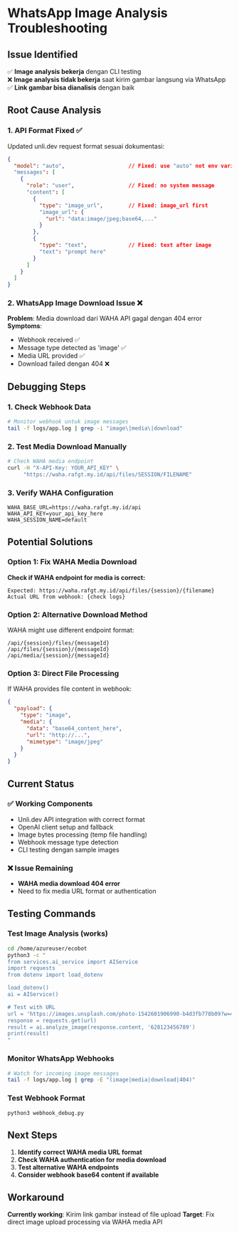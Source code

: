 # WhatsApp Image Analysis Troubleshooting

## Issue Identified
✅ **Image analysis bekerja** dengan CLI testing  
❌ **Image analysis tidak bekerja** saat kirim gambar langsung via WhatsApp  
✅ **Link gambar bisa dianalisis** dengan baik

## Root Cause Analysis

### 1. **API Format Fixed** ✅
Updated unli.dev request format sesuai dokumentasi:
```json
{
  "model": "auto",                    // Fixed: use "auto" not env variable
  "messages": [
    {
      "role": "user",                 // Fixed: no system message
      "content": [
        {
          "type": "image_url",        // Fixed: image_url first
          "image_url": {
            "url": "data:image/jpeg;base64,..."
          }
        },
        {
          "type": "text",             // Fixed: text after image
          "text": "prompt here"
        }
      ]
    }
  ]
}
```

### 2. **WhatsApp Image Download Issue** ❌
**Problem**: Media download dari WAHA API gagal dengan 404 error
**Symptoms**: 
- Webhook received ✅
- Message type detected as 'image' ✅  
- Media URL provided ✅
- Download failed dengan 404 ❌

## Debugging Steps

### 1. Check Webhook Data
```bash
# Monitor webhook untuk image messages
tail -f logs/app.log | grep -i "image\|media\|download"
```

### 2. Test Media Download Manually
```bash
# Check WAHA media endpoint
curl -H "X-API-Key: YOUR_API_KEY" \
     "https://waha.rafgt.my.id/api/files/SESSION/FILENAME"
```

### 3. Verify WAHA Configuration
```env
WAHA_BASE_URL=https://waha.rafgt.my.id/api
WAHA_API_KEY=your_api_key_here
WAHA_SESSION_NAME=default
```

## Potential Solutions

### Option 1: Fix WAHA Media Download
**Check if WAHA endpoint for media is correct:**
```
Expected: https://waha.rafgt.my.id/api/files/{session}/{filename}
Actual URL from webhook: {check logs}
```

### Option 2: Alternative Download Method
WAHA might use different endpoint format:
```
/api/{session}/files/{messageId}
/api/files/{session}/{messageId}  
/api/media/{session}/{messageId}
```

### Option 3: Direct File Processing
If WAHA provides file content in webhook:
```json
{
  "payload": {
    "type": "image",
    "media": {
      "data": "base64_content_here",
      "url": "http://...",
      "mimetype": "image/jpeg"
    }
  }
}
```

## Current Status

### ✅ **Working Components**
- Unli.dev API integration with correct format
- OpenAI client setup and fallback
- Image bytes processing (temp file handling)
- Webhook message type detection  
- CLI testing dengan sample images

### ❌ **Issue Remaining**
- **WAHA media download 404 error**
- Need to fix media URL format or authentication

## Testing Commands

### Test Image Analysis (works)
```bash
cd /home/azureuser/ecobot
python3 -c "
from services.ai_service import AIService
import requests
from dotenv import load_dotenv

load_dotenv()
ai = AIService()

# Test with URL
url = 'https://images.unsplash.com/photo-1542601906990-b4d3fb778b09?w=400'
response = requests.get(url)
result = ai.analyze_image(response.content, '628123456789')
print(result)
"
```

### Monitor WhatsApp Webhooks
```bash
# Watch for incoming image messages
tail -f logs/app.log | grep -E "(image|media|download|404)"
```

### Test Webhook Format
```bash
python3 webhook_debug.py
```

## Next Steps

1. **Identify correct WAHA media URL format**
2. **Check WAHA authentication for media download**  
3. **Test alternative WAHA endpoints**
4. **Consider webhook base64 content if available**

## Workaround
**Currently working**: Kirim link gambar instead of file upload
**Target**: Fix direct image upload processing via WAHA media API
